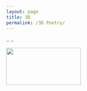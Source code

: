 ```yaml
---
layout: page
title: 3D
permalink: /3D Poetry/
---
```



..
..

<img src="https://media.giphy.com/media/D8f55hRV0ujBjDOe3w/giphy.gif" width="200" height="100" />



